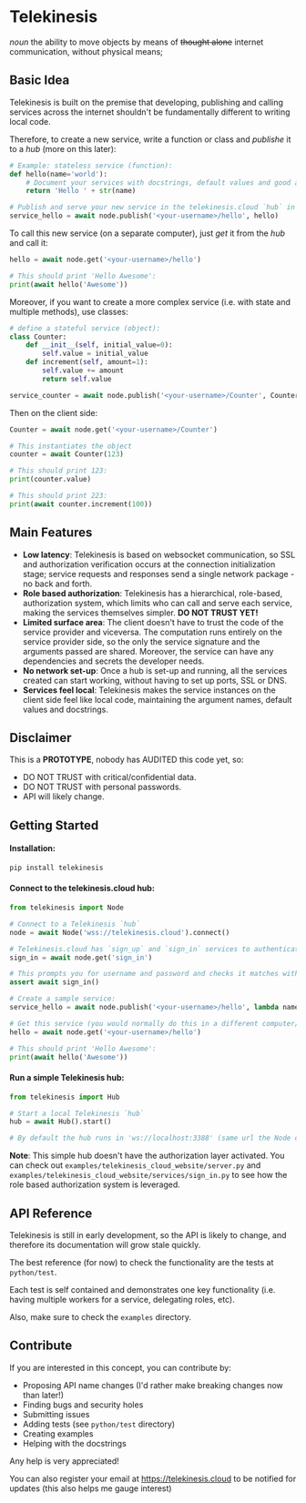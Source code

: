 # Telekinesis

*noun* the ability to move objects by means of ~~thought alone~~ internet communication, without physical means;

## Basic Idea

Telekinesis is built on the premise that developing, publishing and calling services across the internet shouldn't be fundamentally different to writing local code. 

Therefore, to create a new service, write a function or class and *publishe* it to a *hub* (more on this later):

```python
# Example: stateless service (function):
def hello(name='world'):
    # Document your services with docstrings, default values and good argument names
    return 'Hello ' + str(name)

# Publish and serve your new service in the telekinesis.cloud `hub` in one line:
service_hello = await node.publish('<your-username>/hello', hello)
```

To call this new service (on a separate computer), just *get* it from the *hub* and call it:
```python
hello = await node.get('<your-username>/hello')

# This should print 'Hello Awesome':
print(await hello('Awesome'))
```

Moreover, if you want to create a more complex service (i.e. with state and multiple methods), use classes:

```python
# define a stateful service (object):
class Counter:
    def __init__(self, initial_value=0):
        self.value = initial_value
    def increment(self, amount=1):
        self.value += amount
        return self.value

service_counter = await node.publish('<your-username>/Counter', Counter)
```

Then on the client side:
```python
Counter = await node.get('<your-username>/Counter')

# This instantiates the object
counter = await Counter(123)

# This should print 123:
print(counter.value)

# This should print 223:
print(await counter.increment(100))
```
## Main Features

- **Low latency**: Telekinesis is based on websocket communication, so SSL and authorization verification occurs at the connection initialization stage; service requests and responses send a single network package - no back and forth.
- **Role based authorization**: Telekinesis has a hierarchical, role-based, authorization system, which limits who can call and serve each service, making the services themselves simpler. **DO NOT TRUST YET!**
- **Limited surface area**: The client doesn't have to trust the code of the service provider and viceversa. The computation runs entirely on the service provider side, so the only the service signature and the arguments passed are shared. Moreover, the service can have any dependencies and secrets the developer needs.
- **No network set-up**: Once a hub is set-up and running, all the services created can start working, without having to set up ports, SSL or DNS.
- **Services feel local**: Telekinesis makes the service instances on the client side feel like local code, maintaining the argument names, default values and docstrings.

## Disclaimer

This is a **PROTOTYPE**, nobody has AUDITED this code yet, so:
- DO NOT TRUST with critical/confidential data.
- DO NOT TRUST with personal passwords.
- API will likely change.

## Getting Started

#### Installation:
```bash
pip install telekinesis
```

#### Connect to the telekinesis.cloud hub:
```python
from telekinesis import Node

# Connect to a Telekinesis `hub`
node = await Node('wss://telekinesis.cloud').connect()

# Telekinesis.cloud has `sign_up` and `sign_in` services to authenticate 
sign_in = await node.get('sign_in')

# This prompts you for username and password and checks it matches with the one you signed up with:
assert await sign_in() 

# Create a sample service: 
service_hello = await node.publish('<your-username>/hello', lambda name='World': 'Hello '+ str(name))

# Get this service (you would normally do this in a different computer/script):
hello = await node.get('<your-username>/hello')

# This should print 'Hello Awesome':
print(await hello('Awesome'))
```

#### Run a simple Telekinesis hub:
```python
from telekinesis import Hub

# Start a local Telekinesis `hub`
hub = await Hub().start()

# By default the hub runs in 'ws://localhost:3388' (same url the Node connects to by default)
```

**Note**: This simple hub doesn't have the authorization layer activated. You can check out `examples/telekinesis_cloud_website/server.py` and `examples/telekinesis_cloud_website/services/sign_in.py` to see how the role based authorization system is leveraged.

## API Reference

Telekinesis is still in early development, so the API is likely to change, and therefore its documentation will grow stale quickly.

The best reference (for now) to check the functionality are the tests at `python/test`. 

Each test is self contained and demonstrates one key functionality (i.e. having multiple workers for a service, delegating roles, etc).

Also, make sure to check the `examples` directory.

## Contribute

If you are interested in this concept, you can contribute by:
- Proposing API name changes (I'd rather make breaking changes now than later!)
- Finding bugs and security holes
- Submitting issues
- Adding tests (see `python/test` directory)
- Creating examples
- Helping with the docstrings

Any help is very appreciated!

You can also register your email at https://telekinesis.cloud to be notified for updates (this also helps me gauge interest)
